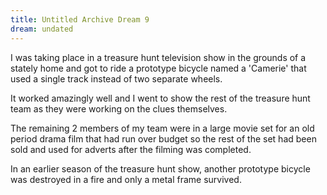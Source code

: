 ```yaml
---
title: Untitled Archive Dream 9
dream: undated
---
```


I was taking place in a treasure hunt television show in the grounds of a stately home and got to ride a prototype bicycle named a 'Camerie' that used a single track instead of two separate wheels.

It worked amazingly well and I went to show the rest of the treasure hunt team as they were working on the clues themselves.

The remaining 2 members of my team were in a large movie set for an old period drama film that had run over budget so the rest of the set had been sold and used for adverts after the filming was completed.

In an earlier season of the treasure hunt show, another prototype bicycle was destroyed in a fire and only a metal frame survived.